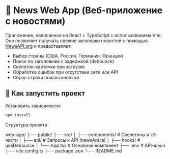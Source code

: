 # 📰 News Web App (Веб-приложение с новостями)

Приложение, написанное на React + TypeScript с использованием Vite. Оно позволяет получать свежие заголовки новостей с помощью [NewsAPI.org](https://newsapi.org/) и предоставляет:

- Выбор страны (США, Россия, Германия, Франция)
- Поиск по заголовкам с задержкой (debounce)
- Скелетон-карточки при загрузке
- Обработка ошибок при отсутствии сети или API
- Сброс строки поиска кнопкой

## 🚀 Как запустить проект

Установить зависимости:

```bash
npm install
```

Структура проекта

web-app/
├── public/
├── src/
│ ├── components/ # Скелетоны и UI-части
│ ├── api/ # Запросы к API (newsApi.ts)
│ ├── hooks/ # useDebounce
│ └── App.tsx # Основной компонент
├── .env # API-ключ
├── vite.config.ts
├── package.json
└── README.md
